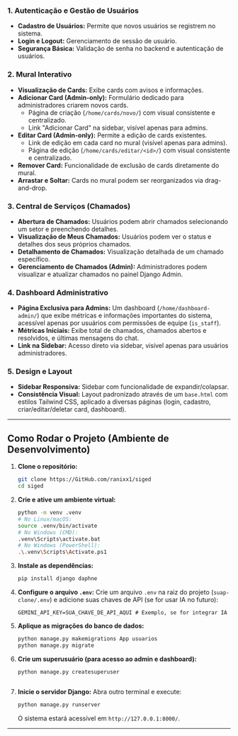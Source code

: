 ### 1. Autenticação e Gestão de Usuários
* **Cadastro de Usuários:** Permite que novos usuários se registrem no sistema.
* **Login e Logout:** Gerenciamento de sessão de usuário.
* **Segurança Básica:** Validação de senha no backend e autenticação de usuários.

### 2. Mural Interativo
* **Visualização de Cards:** Exibe cards com avisos e informações.
* **Adicionar Card (Admin-only):** Formulário dedicado para administradores criarem novos cards.
    * Página de criação (`/home/cards/novo/`) com visual consistente e centralizado.
    * Link "Adicionar Card" na sidebar, visível apenas para admins.
* **Editar Card (Admin-only):** Permite a edição de cards existentes.
    * Link de edição em cada card no mural (visível apenas para admins).
    * Página de edição (`/home/cards/editar/<id>/`) com visual consistente e centralizado.
* **Remover Card:** Funcionalidade de exclusão de cards diretamente do mural.
* **Arrastar e Soltar:** Cards no mural podem ser reorganizados via drag-and-drop.

### 3. Central de Serviços (Chamados)
* **Abertura de Chamados:** Usuários podem abrir chamados selecionando um setor e preenchendo detalhes.
* **Visualização de Meus Chamados:** Usuários podem ver o status e detalhes dos seus próprios chamados.
* **Detalhamento de Chamados:** Visualização detalhada de um chamado específico.
* **Gerenciamento de Chamados (Admin):** Administradores podem visualizar e atualizar chamados no painel Django Admin.

### 4. Dashboard Administrativo
* **Página Exclusiva para Admins:** Um dashboard (`/home/dashboard-admin/`) que exibe métricas e informações importantes do sistema, acessível apenas por usuários com permissões de equipe (`is_staff`).
* **Métricas Iniciais:** Exibe total de chamados, chamados abertos e resolvidos, e últimas mensagens do chat.
* **Link na Sidebar:** Acesso direto via sidebar, visível apenas para usuários administradores.

### 5. Design e Layout
* **Sidebar Responsiva:** Sidebar com funcionalidade de expandir/colapsar.
* **Consistência Visual:** Layout padronizado através de um `base.html` com estilos Tailwind CSS, aplicado a diversas páginas (login, cadastro, criar/editar/deletar card, dashboard).

---

## Como Rodar o Projeto (Ambiente de Desenvolvimento)

1.  **Clone o repositório:**
    ```bash
    git clone https://GitHub.com/ranixx1/siged
    cd siged
    ```
2.  **Crie e ative um ambiente virtual:**
    ```bash
    python -m venv .venv
    # No Linux/macOS:
    source .venv/bin/activate
    # No Windows (CMD):
    .venv\Scripts\activate.bat
    # No Windows (PowerShell):
    .\.venv\Scripts\Activate.ps1
    ```
3.  **Instale as dependências:**
    ```bash
    pip install django daphne
    ```
4.  **Configure o arquivo `.env`:**
    Crie um arquivo `.env` na raiz do projeto (`suap-clone/.env`) e adicione suas chaves de API (se for usar IA no futuro):
    ```
    GEMINI_API_KEY=SUA_CHAVE_DE_API_AQUI # Exemplo, se for integrar IA
    ```
5.  **Aplique as migrações do banco de dados:**
    ```bash
    python manage.py makemigrations App usuarios
    python manage.py migrate
    ```
6.  **Crie um superusuário (para acesso ao admin e dashboard):**
    ```bash
    python manage.py createsuperuser
    ```

    ```
7.  **Inicie o servidor Django:**
    Abra outro terminal e execute:
    ```bash
    python manage.py runserver
    ```
    O sistema estará acessível em `http://127.0.0.1:8000/`.

---
